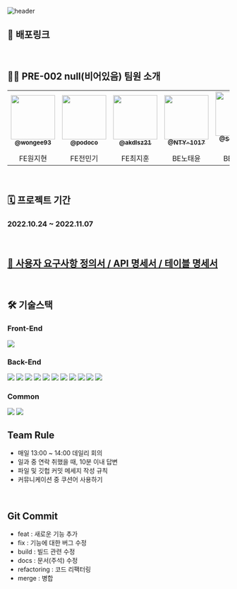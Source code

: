 ![header](https://capsule-render.vercel.app/api?type=Cylinder&color=FF9E0F&height=100&section=header&text=StackOverFlow%20Clone&fontSize=50)

## 🔗 배포링크
<a href="링크"></a>

<br/>

## 🧑‍💻 PRE-002 null(비어있음) 팀원 소개

<div> 

<table>
  <tr>
     <td align="center"><a href="https://github.com/wongee93"><img src=https://avatars.githubusercontent.com/u/107908373?v=4 width="100px;"/><br/><sub><b>@wongee93</b></sub></a><br/>
     </td>
     <td align="center"><a href="https://github.com/podoco"><img src="https://avatars.githubusercontent.com/u/103816228?v=4" width="100px;"/><br/><sub><b>@podoco</b></sub></a><br/>
     </td>
     <td align="center"><a href="https://github.com/akdlsz21"><img src=https://avatars.githubusercontent.com/u/81629070?v=4 width="100px;"/><br/><sub><b>@akdlsz21</b></sub></a><br/>
     </td>
     <td align="center"><a href="https://github.com/NTY-1017"><img src=https://avatars.githubusercontent.com/u/88229250?v=4 width="100px;" alt=""/><br/><sub><b>@NTY-1017</b></sub></a><br /></td>
     <td align="center"><a href="https://github.com/Seung-IL-Bang"><img src=https://avatars.githubusercontent.com/u/87510898?v=4 width="100px;"/><br /><sub><b>@Seung-IL-Bang</b></sub></a><br /></td>
     <td align="center"><a href="https://github.com/hyoreal"><img src=https://avatars.githubusercontent.com/u/102732425?v=4 width="100px;"/><br /><sub><b>@hyoreal</b></sub></a><br /></td>
  </tr>
  <tr>
      <td align="center">FE원지현</td>
      <td align="center">FE전민기</td>
      <td align="center">FE최지훈</td>
      <td align="center">BE노태윤</td>
      <td align="center">BE방승일</td>
      <td align="center">BE서효진</td>    
  </tr>
</table>

<!-- <table>

 <tr>
  <td align="center"><a href="https://github.com/NTY-1017"><img src=https://avatars.githubusercontent.com/u/88229250?v=4 width="100px;" alt=""/><br /><sub><b>@NTY-1017</b></sub></a><br /></td>
     <td align="center"><a href="https://github.com/Seung-IL-Bang"><img src=https://avatars.githubusercontent.com/u/87510898?v=4 width="100px;"/><br /><sub><b>@Seung-IL-Bang</b></sub></a><br /></td>
     <td align="center"><a href="https://github.com/hyoreal"><img src=https://avatars.githubusercontent.com/u/102732425?v=4 width="100px;"/><br /><sub><b>@hyoreal</b></sub></a><br /></td>

</tr>
<tr>
      <td align="center">BE노태윤</td>
      <td align="center">BE방승일</td>
      <td align="center">BE서효진</td>
   
</tr>
</table> -->
</div>

<br/>

## 🗓 프로젝트 기간

### 2022.10.24 ~ 2022.11.07

<br/>

## <a href="https://docs.google.com/spreadsheets/d/1-QceLqofCF-_wJDUFhIdViKeqwfPrRd1SfmS8KVxpjk/edit?usp=sharing"> 📝 사용자 요구사항 정의서 / API 명세서 / 테이블 명세서</a>


<br/>

## 🛠 기술스택

### Front-End
<img src="https://img.shields.io/badge/java-007396?style=for-the-badge&logo=OpenJDK&logoColor=white"> 

<br/>

### Back-End

<img src="https://img.shields.io/badge/java-007396?style=for-the-badge&logo=OpenJDK&logoColor=white"> 
<img src="https://img.shields.io/badge/Spring-6DB33F?style=for-the-badge&logo=Spring&logoColor=white"> 
<img src="https://img.shields.io/badge/Spring Boot-6DB33F?style=for-the-badge&logo=Spring Boot&logoColor=white">

<img src="https://img.shields.io/badge/Spring Security-6DB33F?style=for-the-badge&logo=Spring Security&logoColor=white">
<img src="https://img.shields.io/badge/Spring Data JPA-0ABF53?style=for-the-badge">

<img src="https://img.shields.io/badge/MySQL-4479A1?style=for-the-badge&logo=MySQL&logoColor=white"> 
<img src="https://img.shields.io/badge/JUnit5-25A162?style=for-the-badge&logo=JUnit5&logoColor=white"> 
<img src="https://img.shields.io/badge/NGINX-009639?style=for-the-badge&logo=NGINX&logoColor=white">

<img src="https://img.shields.io/badge/AWS-232F3E?style=for-the-badge&logo=AmazonAWS&logoColor=white">
<img src="https://img.shields.io/badge/Amazon EC2-FF9900?style=for-the-badge&logo=AmazonEC2&logoColor=white">
<img src="https://img.shields.io/badge/Amazon RDS-527FFF?style=for-the-badge&logo=AmazonRDS&logoColor=white">

<br/>

### Common
 <img src="https://img.shields.io/badge/git-F05032?style=for-the-badge&logo=git&logoColor=white">
<img src="https://img.shields.io/badge/github-181717?style=for-the-badge&logo=github&logoColor=white">


<br/>

## Team Rule
- 매일 13:00 ~ 14:00 데일리 회의
- 일과 중 연락 취했을 때, 10분 이내 답변
- 파일 및 깃헙 커밋 메세지 작성 규칙
- 커뮤니케이션 중 쿠션어 사용하기

<br/>

## Git Commit 
- feat : 새로운 기능 추가
- fix : 기능에 대한 버그 수정
- build : 빌드 관련 수정
- docs : 문서(주석) 수정
- refactoring : 코드 리팩터링 
- merge : 병합
